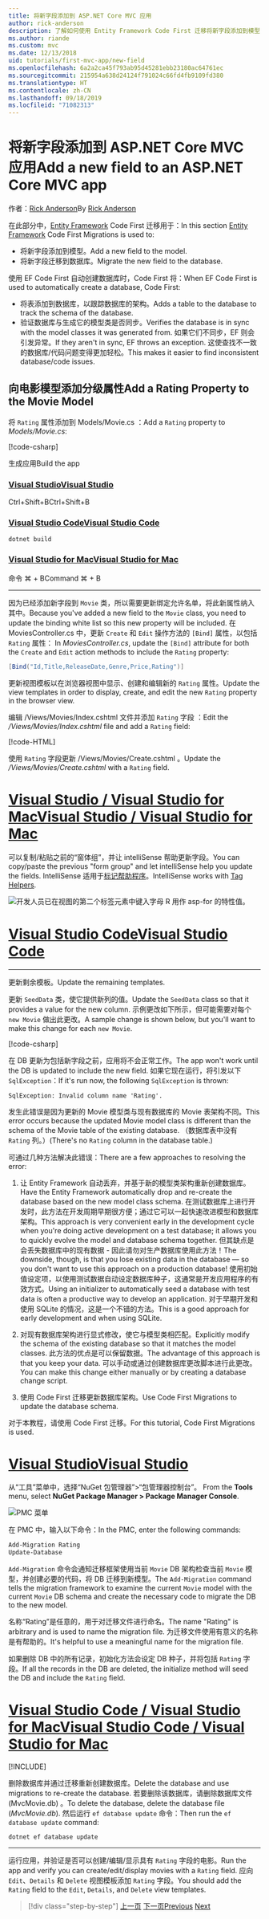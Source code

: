 ```yaml
---
title: 将新字段添加到 ASP.NET Core MVC 应用
author: rick-anderson
description: 了解如何使用 Entity Framework Code First 迁移将新字段添加到模型，并将此更改迁移到数据库。
ms.author: riande
ms.custom: mvc
ms.date: 12/13/2018
uid: tutorials/first-mvc-app/new-field
ms.openlocfilehash: 6a2a2ca45f793ab95d45281ebb23180ac64761ec
ms.sourcegitcommit: 215954a638d24124f791024c66fd4fb9109fd380
ms.translationtype: HT
ms.contentlocale: zh-CN
ms.lasthandoff: 09/18/2019
ms.locfileid: "71082313"
---
```

# <a name="add-a-new-field-to-an-aspnet-core-mvc-app"></a><span data-ttu-id="c635b-103">将新字段添加到 ASP.NET Core MVC 应用</span><span class="sxs-lookup"><span data-stu-id="c635b-103">Add a new field to an ASP.NET Core MVC app</span></span>

<span data-ttu-id="c635b-104">作者：[Rick Anderson](https://twitter.com/RickAndMSFT)</span><span class="sxs-lookup"><span data-stu-id="c635b-104">By [Rick Anderson](https://twitter.com/RickAndMSFT)</span></span>

<span data-ttu-id="c635b-105">在此部分中，[Entity Framework](/ef/core/get-started/aspnetcore/new-db) Code First 迁移用于：</span><span class="sxs-lookup"><span data-stu-id="c635b-105">In this section [Entity Framework](/ef/core/get-started/aspnetcore/new-db) Code First Migrations is used to:</span></span>

* <span data-ttu-id="c635b-106">将新字段添加到模型。</span><span class="sxs-lookup"><span data-stu-id="c635b-106">Add a new field to the model.</span></span>
* <span data-ttu-id="c635b-107">将新字段迁移到数据库。</span><span class="sxs-lookup"><span data-stu-id="c635b-107">Migrate the new field to the database.</span></span>

<span data-ttu-id="c635b-108">使用 EF Code First 自动创建数据库时，Code First 将：</span><span class="sxs-lookup"><span data-stu-id="c635b-108">When EF Code First is used to automatically create a database, Code First:</span></span>

* <span data-ttu-id="c635b-109">将表添加到数据库，以跟踪数据库的架构。</span><span class="sxs-lookup"><span data-stu-id="c635b-109">Adds a table to the database to  track the schema of the database.</span></span>
* <span data-ttu-id="c635b-110">验证数据库与生成它的模型类是否同步。</span><span class="sxs-lookup"><span data-stu-id="c635b-110">Verifies the database is in sync with the model classes it was generated from.</span></span> <span data-ttu-id="c635b-111">如果它们不同步，EF 则会引发异常。</span><span class="sxs-lookup"><span data-stu-id="c635b-111">If they aren't in sync, EF throws an exception.</span></span> <span data-ttu-id="c635b-112">这使查找不一致的数据库/代码问题变得更加轻松。</span><span class="sxs-lookup"><span data-stu-id="c635b-112">This makes it easier to find inconsistent database/code issues.</span></span>

## <a name="add-a-rating-property-to-the-movie-model"></a><span data-ttu-id="c635b-113">向电影模型添加分级属性</span><span class="sxs-lookup"><span data-stu-id="c635b-113">Add a Rating Property to the Movie Model</span></span>

<span data-ttu-id="c635b-114">将 `Rating` 属性添加到 Models/Movie.cs  ：</span><span class="sxs-lookup"><span data-stu-id="c635b-114">Add a `Rating` property to *Models/Movie.cs*:</span></span>

[!code-csharp[](~/tutorials/first-mvc-app/start-mvc/sample/MvcMovie22/Models/MovieDateRating.cs?highlight=13&name=snippet)]

<span data-ttu-id="c635b-115">生成应用</span><span class="sxs-lookup"><span data-stu-id="c635b-115">Build the app</span></span>

### <a name="visual-studiotabvisual-studio"></a>[<span data-ttu-id="c635b-116">Visual Studio</span><span class="sxs-lookup"><span data-stu-id="c635b-116">Visual Studio</span></span>](#tab/visual-studio)

 <span data-ttu-id="c635b-117">Ctrl+Shift+B</span><span class="sxs-lookup"><span data-stu-id="c635b-117">Ctrl+Shift+B</span></span>

### <a name="visual-studio-codetabvisual-studio-code"></a>[<span data-ttu-id="c635b-118">Visual Studio Code</span><span class="sxs-lookup"><span data-stu-id="c635b-118">Visual Studio Code</span></span>](#tab/visual-studio-code)

```dotnetcli
dotnet build
```

### <a name="visual-studio-for-mactabvisual-studio-mac"></a>[<span data-ttu-id="c635b-119">Visual Studio for Mac</span><span class="sxs-lookup"><span data-stu-id="c635b-119">Visual Studio for Mac</span></span>](#tab/visual-studio-mac)

<span data-ttu-id="c635b-120">命令 ⌘ + B</span><span class="sxs-lookup"><span data-stu-id="c635b-120">Command ⌘ + B</span></span>

------

<span data-ttu-id="c635b-121">因为已经添加新字段到 `Movie` 类，所以需要更新绑定允许名单，将此新属性纳入其中。</span><span class="sxs-lookup"><span data-stu-id="c635b-121">Because you've added a new field to the `Movie` class, you need to update the binding white list so this new property will be included.</span></span> <span data-ttu-id="c635b-122">在 MoviesController.cs 中，更新 `Create` 和 `Edit` 操作方法的 `[Bind]` 属性，以包括 `Rating` 属性： </span><span class="sxs-lookup"><span data-stu-id="c635b-122">In *MoviesController.cs*, update the `[Bind]` attribute for both the `Create` and `Edit` action methods to include the `Rating` property:</span></span>

```csharp
[Bind("Id,Title,ReleaseDate,Genre,Price,Rating")]
   ```

<span data-ttu-id="c635b-123">更新视图模板以在浏览器视图中显示、创建和编辑新的 `Rating` 属性。</span><span class="sxs-lookup"><span data-stu-id="c635b-123">Update the view templates in order to display, create, and edit the new `Rating` property in the browser view.</span></span>

<span data-ttu-id="c635b-124">编辑 /Views/Movies/Index.cshtml 文件并添加 `Rating` 字段  ：</span><span class="sxs-lookup"><span data-stu-id="c635b-124">Edit the */Views/Movies/Index.cshtml* file and add a `Rating` field:</span></span>

[!code-HTML[](~/tutorials/first-mvc-app/start-mvc/sample/MvcMovie22/Views/Movies/IndexGenreRating.cshtml?highlight=16,38&range=24-64)]

<span data-ttu-id="c635b-125">使用 `Rating` 字段更新 /Views/Movies/Create.cshtml  。</span><span class="sxs-lookup"><span data-stu-id="c635b-125">Update the */Views/Movies/Create.cshtml* with a `Rating` field.</span></span>

# <a name="visual-studio--visual-studio-for-mactabvisual-studiovisual-studio-mac"></a>[<span data-ttu-id="c635b-126">Visual Studio / Visual Studio for Mac</span><span class="sxs-lookup"><span data-stu-id="c635b-126">Visual Studio / Visual Studio for Mac</span></span>](#tab/visual-studio+visual-studio-mac)

<span data-ttu-id="c635b-127">可以复制/粘贴之前的“窗体组”，并让 intelliSense 帮助更新字段。</span><span class="sxs-lookup"><span data-stu-id="c635b-127">You can copy/paste the previous "form group" and let intelliSense help you update the fields.</span></span> <span data-ttu-id="c635b-128">IntelliSense 适用于[标记帮助程序](xref:mvc/views/tag-helpers/intro)。</span><span class="sxs-lookup"><span data-stu-id="c635b-128">IntelliSense works with [Tag Helpers](xref:mvc/views/tag-helpers/intro).</span></span>

![开发人员已在视图的第二个标签元素中键入字母 R 用作 asp-for 的特性值。](new-field/_static/cr.png)

# <a name="visual-studio-codetabvisual-studio-code"></a>[<span data-ttu-id="c635b-132">Visual Studio Code</span><span class="sxs-lookup"><span data-stu-id="c635b-132">Visual Studio Code</span></span>](#tab/visual-studio-code)

<!-- This tab intentionally left blank. -->

---

<span data-ttu-id="c635b-133">更新剩余模板。</span><span class="sxs-lookup"><span data-stu-id="c635b-133">Update the remaining templates.</span></span>

<span data-ttu-id="c635b-134">更新 `SeedData` 类，使它提供新列的值。</span><span class="sxs-lookup"><span data-stu-id="c635b-134">Update the `SeedData` class so that it provides a value for the new column.</span></span> <span data-ttu-id="c635b-135">示例更改如下所示，但可能需要对每个 `new Movie` 做出此更改。</span><span class="sxs-lookup"><span data-stu-id="c635b-135">A sample change is shown below, but you'll want to make this change for each `new Movie`.</span></span>

[!code-csharp[](start-mvc/sample/MvcMovie/Models/SeedDataRating.cs?name=snippet1&highlight=6)]

<span data-ttu-id="c635b-136">在 DB 更新为包括新字段之前，应用将不会正常工作。</span><span class="sxs-lookup"><span data-stu-id="c635b-136">The app won't work until the DB is updated to include the new field.</span></span> <span data-ttu-id="c635b-137">如果它现在运行，将引发以下 `SqlException`：</span><span class="sxs-lookup"><span data-stu-id="c635b-137">If it's run now, the following `SqlException` is thrown:</span></span>

`SqlException: Invalid column name 'Rating'.`

<span data-ttu-id="c635b-138">发生此错误是因为更新的 Movie 模型类与现有数据库的 Movie 表架构不同。</span><span class="sxs-lookup"><span data-stu-id="c635b-138">This error occurs because the updated Movie model class is different than the schema of the Movie table of the existing database.</span></span> <span data-ttu-id="c635b-139">（数据库表中没有 `Rating` 列。）</span><span class="sxs-lookup"><span data-stu-id="c635b-139">(There's no `Rating` column in the database table.)</span></span>

<span data-ttu-id="c635b-140">可通过几种方法解决此错误：</span><span class="sxs-lookup"><span data-stu-id="c635b-140">There are a few approaches to resolving the error:</span></span>

1. <span data-ttu-id="c635b-141">让 Entity Framework 自动丢弃，并基于新的模型类架构重新创建数据库。</span><span class="sxs-lookup"><span data-stu-id="c635b-141">Have the Entity Framework automatically drop and re-create the database based on the new model class schema.</span></span> <span data-ttu-id="c635b-142">在测试数据库上进行开发时，此方法在开发周期早期很方便；通过它可以一起快速改进模型和数据库架构。</span><span class="sxs-lookup"><span data-stu-id="c635b-142">This approach is very convenient early in the development cycle when you're doing active development on a test database; it allows you to quickly evolve the model and database schema together.</span></span> <span data-ttu-id="c635b-143">但其缺点是会丢失数据库中的现有数据 - 因此请勿对生产数据库使用此方法！</span><span class="sxs-lookup"><span data-stu-id="c635b-143">The downside, though, is that you lose existing data in the database — so you don't want to use this approach on a production database!</span></span> <span data-ttu-id="c635b-144">使用初始值设定项，以使用测试数据自动设定数据库种子，这通常是开发应用程序的有效方式。</span><span class="sxs-lookup"><span data-stu-id="c635b-144">Using an initializer to automatically seed a database with test data is often a productive way to develop an application.</span></span> <span data-ttu-id="c635b-145">对于早期开发和使用 SQLite 的情况，这是一个不错的方法。</span><span class="sxs-lookup"><span data-stu-id="c635b-145">This is a good approach for early development and when using SQLite.</span></span>

2. <span data-ttu-id="c635b-146">对现有数据库架构进行显式修改，使它与模型类相匹配。</span><span class="sxs-lookup"><span data-stu-id="c635b-146">Explicitly modify the schema of the existing database so that it matches the model classes.</span></span> <span data-ttu-id="c635b-147">此方法的优点是可以保留数据。</span><span class="sxs-lookup"><span data-stu-id="c635b-147">The advantage of this approach is that you keep your data.</span></span> <span data-ttu-id="c635b-148">可以手动或通过创建数据库更改脚本进行此更改。</span><span class="sxs-lookup"><span data-stu-id="c635b-148">You can make this change either manually or by creating a database change script.</span></span>

3. <span data-ttu-id="c635b-149">使用 Code First 迁移更新数据库架构。</span><span class="sxs-lookup"><span data-stu-id="c635b-149">Use Code First Migrations to update the database schema.</span></span>

<span data-ttu-id="c635b-150">对于本教程，请使用 Code First 迁移。</span><span class="sxs-lookup"><span data-stu-id="c635b-150">For this tutorial, Code First Migrations is used.</span></span>

# <a name="visual-studiotabvisual-studio"></a>[<span data-ttu-id="c635b-151">Visual Studio</span><span class="sxs-lookup"><span data-stu-id="c635b-151">Visual Studio</span></span>](#tab/visual-studio)

<span data-ttu-id="c635b-152">从“工具”菜单中，选择“NuGet 包管理器”>“包管理器控制台”。  </span><span class="sxs-lookup"><span data-stu-id="c635b-152">From the **Tools** menu, select **NuGet Package Manager > Package Manager Console**.</span></span>

  ![PMC 菜单](adding-model/_static/pmc.png)

<span data-ttu-id="c635b-154">在 PMC 中，输入以下命令：</span><span class="sxs-lookup"><span data-stu-id="c635b-154">In the PMC, enter the following commands:</span></span>

```powershell
Add-Migration Rating
Update-Database
```

<span data-ttu-id="c635b-155">`Add-Migration` 命令会通知迁移框架使用当前 `Movie` DB 架构检查当前 `Movie` 模型，并创建必要的代码，将 DB 迁移到新模型。</span><span class="sxs-lookup"><span data-stu-id="c635b-155">The `Add-Migration` command tells the migration framework to examine the current `Movie` model with the current `Movie` DB schema and create the necessary code to migrate the DB to the new model.</span></span>

<span data-ttu-id="c635b-156">名称“Rating”是任意的，用于对迁移文件进行命名。</span><span class="sxs-lookup"><span data-stu-id="c635b-156">The name "Rating" is arbitrary and is used to name the migration file.</span></span> <span data-ttu-id="c635b-157">为迁移文件使用有意义的名称是有帮助的。</span><span class="sxs-lookup"><span data-stu-id="c635b-157">It's helpful to use a meaningful name for the migration file.</span></span>

<span data-ttu-id="c635b-158">如果删除 DB 中的所有记录，初始化方法会设定 DB 种子，并将包括 `Rating` 字段。</span><span class="sxs-lookup"><span data-stu-id="c635b-158">If all the records in the DB are deleted, the initialize method will seed the DB and include the `Rating` field.</span></span>

# <a name="visual-studio-code--visual-studio-for-mactabvisual-studio-codevisual-studio-mac"></a>[<span data-ttu-id="c635b-159">Visual Studio Code / Visual Studio for Mac</span><span class="sxs-lookup"><span data-stu-id="c635b-159">Visual Studio Code / Visual Studio for Mac</span></span>](#tab/visual-studio-code+visual-studio-mac)

[!INCLUDE[](~/includes/RP-mvc-shared/sqlite-warn.md)]

<span data-ttu-id="c635b-160">删除数据库并通过迁移重新创建数据库。</span><span class="sxs-lookup"><span data-stu-id="c635b-160">Delete the database and use migrations to re-create the database.</span></span> <span data-ttu-id="c635b-161">若要删除该数据库，请删除数据库文件 (MvcMovie.db)  。</span><span class="sxs-lookup"><span data-stu-id="c635b-161">To delete the database, delete the database file (*MvcMovie.db*).</span></span> <span data-ttu-id="c635b-162">然后运行 `ef database update` 命令：</span><span class="sxs-lookup"><span data-stu-id="c635b-162">Then run the `ef database update` command:</span></span>

```dotnetcli
dotnet ef database update
```

---
<!-- End of VS tabs -->

<span data-ttu-id="c635b-163">运行应用，并验证是否可以创建/编辑/显示具有 `Rating` 字段的电影。</span><span class="sxs-lookup"><span data-stu-id="c635b-163">Run the app and verify you can create/edit/display movies with a `Rating` field.</span></span> <span data-ttu-id="c635b-164">应向 `Edit`、`Details` 和 `Delete` 视图模板添加 `Rating` 字段。</span><span class="sxs-lookup"><span data-stu-id="c635b-164">You should add the `Rating` field to the `Edit`, `Details`, and `Delete` view templates.</span></span>

> [!div class="step-by-step"]
> <span data-ttu-id="c635b-165">[上一页](search.md)
> [下一页](validation.md)</span><span class="sxs-lookup"><span data-stu-id="c635b-165">[Previous](search.md)
[Next](validation.md)</span></span>
